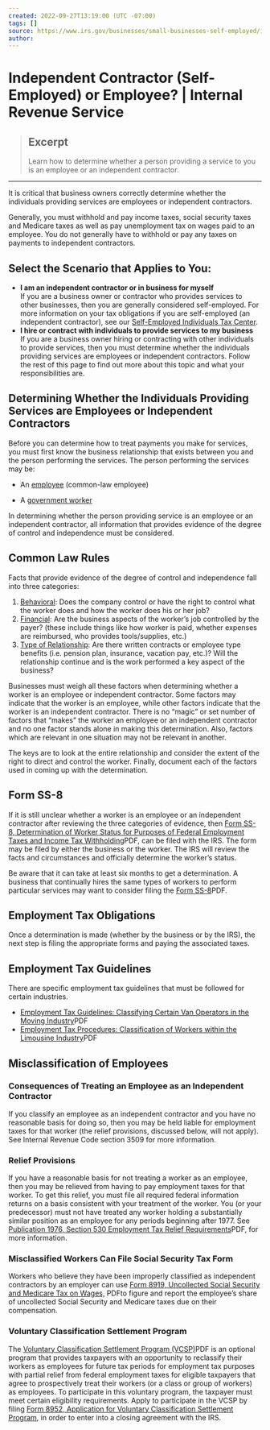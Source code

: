 ```yaml
---
created: 2022-09-27T13:19:00 (UTC -07:00)
tags: []
source: https://www.irs.gov/businesses/small-businesses-self-employed/independent-contractor-self-employed-or-employee
author: 
---
```


# Independent Contractor (Self-Employed) or Employee? | Internal Revenue Service

> ## Excerpt
> Learn how to determine whether a person providing a service to you is an employee or an independent contractor.

---
It is critical that business owners correctly determine whether the individuals providing services are employees or independent contractors.

Generally, you must withhold and pay income taxes, social security taxes and Medicare taxes as well as pay unemployment tax on wages paid to an employee. You do not generally have to withhold or pay any taxes on payments to independent contractors.

## Select the Scenario that Applies to You:

-   **I am an independent contractor or in business for myself**  
    If you are a business owner or contractor who provides services to other businesses, then you are generally considered self-employed. For more information on your tax obligations if you are self-employed (an independent contractor), see our [Self-Employed Individuals Tax Center](https://www.irs.gov/businesses/small-businesses-self-employed/self-employed-individuals-tax-center "Self-Employed Individuals Tax Center").
-   **I hire or contract with individuals to provide services to my business**  
    If you are a business owner hiring or contracting with other individuals to provide services, then you must determine whether the individuals providing services are employees or independent contractors. Follow the rest of this page to find out more about this topic and what your responsibilities are.

## [](https://www.irs.gov/businesses/small-businesses-self-employed/independent-contractor-self-employed-or-employee)Determining Whether the Individuals Providing Services are Employees or Independent Contractors

Before you can determine how to treat payments you make for services, you must first know the business relationship that exists between you and the person performing the services. The person performing the services may be:

-   An [employee](https://www.irs.gov/businesses/small-businesses-self-employed/employee-common-law-employee "Employee (Common-Law Employee)") (common-law employee)
    

-   A [government worker](https://www.irs.gov/government-entities/federal-state-local-governments/tax-withholding-for-government-workers "Tax Withholding for Government Workers")

In determining whether the person providing service is an employee or an independent contractor, all information that provides evidence of the degree of control and independence must be considered.

## Common Law Rules

Facts that provide evidence of the degree of control and independence fall into three categories:

1.  [Behavioral](https://www.irs.gov/businesses/small-businesses-self-employed/behavioral-control "Behavioral Control"): Does the company control or have the right to control what the worker does and how the worker does his or her job?
2.  [Financial](https://www.irs.gov/businesses/small-businesses-self-employed/financial-control "Financial Control"): Are the business aspects of the worker’s job controlled by the payer? (these include things like how worker is paid, whether expenses are reimbursed, who provides tools/supplies, etc.)
3.  [Type of Relationship](https://www.irs.gov/businesses/small-businesses-self-employed/type-of-relationship "Type of Relationship"): Are there written contracts or employee type benefits (i.e. pension plan, insurance, vacation pay, etc.)? Will the relationship continue and is the work performed a key aspect of the business?

Businesses must weigh all these factors when determining whether a worker is an employee or independent contractor. Some factors may indicate that the worker is an employee, while other factors indicate that the worker is an independent contractor. There is no “magic” or set number of factors that “makes” the worker an employee or an independent contractor and no one factor stands alone in making this determination. Also, factors which are relevant in one situation may not be relevant in another.

The keys are to look at the entire relationship and consider the extent of the right to direct and control the worker. Finally, document each of the factors used in coming up with the determination.

## Form SS-8

If it is still unclear whether a worker is an employee or an independent contractor after reviewing the three categories of evidence, then [Form SS-8, Determination of Worker Status for Purposes of Federal Employment Taxes and Income Tax Withholding](https://www.irs.gov/pub/irs-pdf/fss8.pdf)PDF, can be filed with the IRS. The form may be filed by either the business or the worker. The IRS will review the facts and circumstances and officially determine the worker’s status.

Be aware that it can take at least six months to get a determination. A business that continually hires the same types of workers to perform particular services may want to consider filing the [Form SS-8](https://www.irs.gov/pub/irs-pdf/fss8.pdf "0514 Form SS-8                           (PDF)")PDF.

## Employment Tax Obligations

Once a determination is made (whether by the business or by the IRS), the next step is filing the appropriate forms and paying the associated taxes.

## Employment Tax Guidelines

There are specific employment tax guidelines that must be followed for certain industries.

-   [Employment Tax Guidelines: Classifying Certain Van Operators in the Moving Industry](https://www.irs.gov/pub/irs-utl/van-ops.pdf "Employment Tax Guidelines: Classifying Certain Van Operators in the Moving Industry")PDF
-   [Employment Tax Procedures: Classification of Workers within the Limousine Industry](https://www.irs.gov/pub/irs-utl/limo.pdf "Employment Tax Procedures: Classification of Workers within the Limousine Industry")PDF

## Misclassification of Employees

### Consequences of Treating an Employee as an Independent Contractor

If you classify an employee as an independent contractor and you have no reasonable basis for doing so, then you may be held liable for employment taxes for that worker (the relief provisions, discussed below, will not apply). See Internal Revenue Code section 3509 for more information.

### Relief Provisions

If you have a reasonable basis for not treating a worker as an employee, then you may be relieved from having to pay employment taxes for that worker. To get this relief, you must file all required federal information returns on a basis consistent with your treatment of the worker. You (or your predecessor) must not have treated any worker holding a substantially similar position as an employee for any periods beginning after 1977. See [Publication 1976, Section 530 Employment Tax Relief Requirements](https://www.irs.gov/pub/irs-pdf/p1976.pdf "0217 Publ 1976                           (PDF)")PDF, for more information.

### Misclassified Workers Can File Social Security Tax Form

Workers who believe they have been improperly classified as independent contractors by an employer can use [Form 8919, Uncollected Social Security and Medicare Tax on Wages,](https://www.irs.gov/pub/irs-pdf/f8919.pdf "2021 Form 8919                           (PDF)") PDFto figure and report the employee’s share of uncollected Social Security and Medicare taxes due on their compensation.

### Voluntary Classification Settlement Program

The [Voluntary Classification Settlement Program (VCSP)](https://www.irs.gov/pub/irs-pdf/fss8.pdf "0514 Form SS-8                           (PDF)")PDF is an optional program that provides taxpayers with an opportunity to reclassify their workers as employees for future tax periods for employment tax purposes with partial relief from federal employment taxes for eligible taxpayers that agree to prospectively treat their workers (or a class or group of workers) as employees. To participate in this voluntary program, the taxpayer must meet certain eligibility requirements. Apply to participate in the VCSP by filing [Form 8952, Application for Voluntary Classification Settlement Program](https://www.irs.gov/businesses/small-businesses-self-employed/voluntary-classification-settlement-program "Voluntary Classification Settlement Program"), in order to enter into a closing agreement with the IRS.
